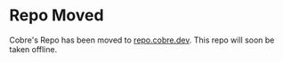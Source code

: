 # Repo Moved

Cobre's Repo has been moved to [repo.cobre.dev](https://repo.cobre.dev). This repo will soon be taken offline.